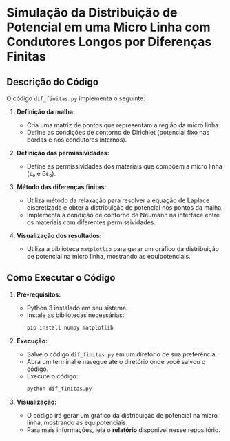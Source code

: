 # Simulação da Distribuição de Potencial em uma Micro Linha com Condutores Longos por Diferenças Finitas

## Descrição do Código

O código `dif_finitas.py` implementa o seguinte:

1. **Definição da malha:**
   - Cria uma matriz de pontos que representam a região da micro linha.
   - Define as condições de contorno de Dirichlet (potencial fixo nas bordas e nos condutores internos).

2. **Definição das permissividades:**
   - Define as permissividades dos materiais que compõem a micro linha (ε₀ e 6ε₀).

3. **Método das diferenças finitas:**
   - Utiliza método da relaxação para resolver a equação de Laplace discretizada e obter a distribuição de potencial nos pontos da malha.
   - Implementa a condição de contorno de Neumann na interface entre os materiais com diferentes permissividades.

4. **Visualização dos resultados:**
   - Utiliza a biblioteca `matplotlib` para gerar um gráfico da distribuição de potencial na micro linha, mostrando as equipotenciais.

## Como Executar o Código

1. **Pré-requisitos:**
   - Python 3 instalado em seu sistema.
   - Instale as bibliotecas necessárias:
     ```bash
     pip install numpy matplotlib
     ```

2. **Execução:**
   - Salve o código `dif_finitas.py` em um diretório de sua preferência.
   - Abra um terminal e navegue até o diretório onde você salvou o código.
   - Execute o código:
     ```bash
     python dif_finitas.py
     ```

3. **Visualização:**
   - O código irá gerar um gráfico da distribuição de potencial na micro linha, mostrando as equipotenciais.  
   - Para mais informações, leia o **relatório** disponível nesse repositório.
 
